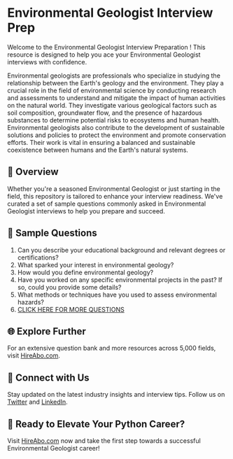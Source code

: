 # Environmental Geologist Interview Prep

Welcome to the Environmental Geologist Interview Preparation ! This resource is designed to help you ace your Environmental Geologist interviews with confidence.

Environmental geologists are professionals who specialize in studying the relationship between the Earth's geology and the environment. They play a crucial role in the field of environmental science by conducting research and assessments to understand and mitigate the impact of human activities on the natural world. They investigate various geological factors such as soil composition, groundwater flow, and the presence of hazardous substances to determine potential risks to ecosystems and human health. Environmental geologists also contribute to the development of sustainable solutions and policies to protect the environment and promote conservation efforts. Their work is vital in ensuring a balanced and sustainable coexistence between humans and the Earth's natural systems.

## 🚀 Overview

Whether you're a seasoned Environmental Geologist or just starting in the field, this repository is tailored to enhance your interview readiness. We've curated a set of sample questions commonly asked in Environmental Geologist interviews to help you prepare and succeed.

## 📝 Sample Questions

1. Can you describe your educational background and relevant degrees or certifications?
2. What sparked your interest in environmental geology?
3. How would you define environmental geology?
4. Have you worked on any specific environmental projects in the past? If so, could you provide some details?
5. What methods or techniques have you used to assess environmental hazards?
6. [CLICK HERE FOR MORE QUESTIONS](https://hireabo.com/job/5_3_22/Environmental%20Geologist)

## 🌐 Explore Further

For an extensive question bank and more resources across 5,000 fields, visit [HireAbo.com](https://www.hireabo.com).

## 📱 Connect with Us

Stay updated on the latest industry insights and interview tips. Follow us on [Twitter](https://twitter.com/hireabo) and [LinkedIn](https://www.linkedin.com/in/hire-abo-3609972a8/).

## 🚀 Ready to Elevate Your Python Career?

Visit [HireAbo.com](https://www.hireabo.com) now and take the first step towards a successful Environmental Geologist career!